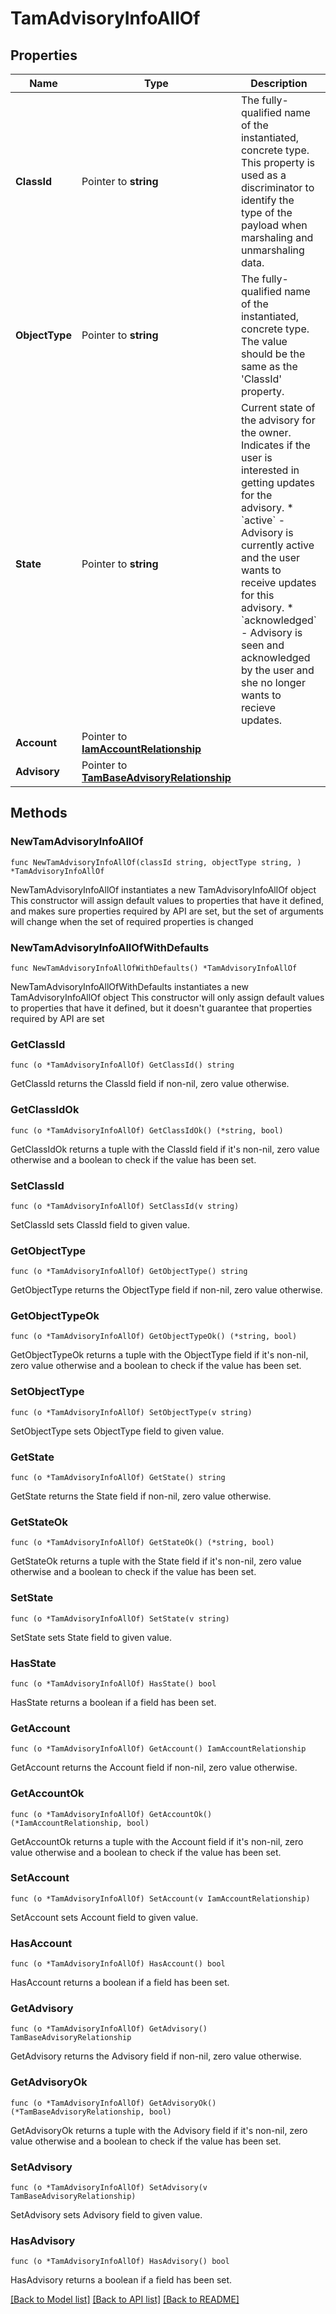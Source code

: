 # TamAdvisoryInfoAllOf

## Properties

Name | Type | Description | Notes
------------ | ------------- | ------------- | -------------
**ClassId** | Pointer to **string** | The fully-qualified name of the instantiated, concrete type. This property is used as a discriminator to identify the type of the payload when marshaling and unmarshaling data. | [default to "tam.AdvisoryInfo"]
**ObjectType** | Pointer to **string** | The fully-qualified name of the instantiated, concrete type. The value should be the same as the &#39;ClassId&#39; property. | [default to "tam.AdvisoryInfo"]
**State** | Pointer to **string** | Current state of the advisory for the owner. Indicates if the user is interested in getting updates for the advisory. * &#x60;active&#x60; - Advisory is currently active and the user wants to receive updates for this advisory. * &#x60;acknowledged&#x60; - Advisory is seen and acknowledged by the user and she no longer wants to recieve updates. | [optional] [default to "active"]
**Account** | Pointer to [**IamAccountRelationship**](iam.Account.Relationship.md) |  | [optional] 
**Advisory** | Pointer to [**TamBaseAdvisoryRelationship**](tam.BaseAdvisory.Relationship.md) |  | [optional] 

## Methods

### NewTamAdvisoryInfoAllOf

`func NewTamAdvisoryInfoAllOf(classId string, objectType string, ) *TamAdvisoryInfoAllOf`

NewTamAdvisoryInfoAllOf instantiates a new TamAdvisoryInfoAllOf object
This constructor will assign default values to properties that have it defined,
and makes sure properties required by API are set, but the set of arguments
will change when the set of required properties is changed

### NewTamAdvisoryInfoAllOfWithDefaults

`func NewTamAdvisoryInfoAllOfWithDefaults() *TamAdvisoryInfoAllOf`

NewTamAdvisoryInfoAllOfWithDefaults instantiates a new TamAdvisoryInfoAllOf object
This constructor will only assign default values to properties that have it defined,
but it doesn't guarantee that properties required by API are set

### GetClassId

`func (o *TamAdvisoryInfoAllOf) GetClassId() string`

GetClassId returns the ClassId field if non-nil, zero value otherwise.

### GetClassIdOk

`func (o *TamAdvisoryInfoAllOf) GetClassIdOk() (*string, bool)`

GetClassIdOk returns a tuple with the ClassId field if it's non-nil, zero value otherwise
and a boolean to check if the value has been set.

### SetClassId

`func (o *TamAdvisoryInfoAllOf) SetClassId(v string)`

SetClassId sets ClassId field to given value.


### GetObjectType

`func (o *TamAdvisoryInfoAllOf) GetObjectType() string`

GetObjectType returns the ObjectType field if non-nil, zero value otherwise.

### GetObjectTypeOk

`func (o *TamAdvisoryInfoAllOf) GetObjectTypeOk() (*string, bool)`

GetObjectTypeOk returns a tuple with the ObjectType field if it's non-nil, zero value otherwise
and a boolean to check if the value has been set.

### SetObjectType

`func (o *TamAdvisoryInfoAllOf) SetObjectType(v string)`

SetObjectType sets ObjectType field to given value.


### GetState

`func (o *TamAdvisoryInfoAllOf) GetState() string`

GetState returns the State field if non-nil, zero value otherwise.

### GetStateOk

`func (o *TamAdvisoryInfoAllOf) GetStateOk() (*string, bool)`

GetStateOk returns a tuple with the State field if it's non-nil, zero value otherwise
and a boolean to check if the value has been set.

### SetState

`func (o *TamAdvisoryInfoAllOf) SetState(v string)`

SetState sets State field to given value.

### HasState

`func (o *TamAdvisoryInfoAllOf) HasState() bool`

HasState returns a boolean if a field has been set.

### GetAccount

`func (o *TamAdvisoryInfoAllOf) GetAccount() IamAccountRelationship`

GetAccount returns the Account field if non-nil, zero value otherwise.

### GetAccountOk

`func (o *TamAdvisoryInfoAllOf) GetAccountOk() (*IamAccountRelationship, bool)`

GetAccountOk returns a tuple with the Account field if it's non-nil, zero value otherwise
and a boolean to check if the value has been set.

### SetAccount

`func (o *TamAdvisoryInfoAllOf) SetAccount(v IamAccountRelationship)`

SetAccount sets Account field to given value.

### HasAccount

`func (o *TamAdvisoryInfoAllOf) HasAccount() bool`

HasAccount returns a boolean if a field has been set.

### GetAdvisory

`func (o *TamAdvisoryInfoAllOf) GetAdvisory() TamBaseAdvisoryRelationship`

GetAdvisory returns the Advisory field if non-nil, zero value otherwise.

### GetAdvisoryOk

`func (o *TamAdvisoryInfoAllOf) GetAdvisoryOk() (*TamBaseAdvisoryRelationship, bool)`

GetAdvisoryOk returns a tuple with the Advisory field if it's non-nil, zero value otherwise
and a boolean to check if the value has been set.

### SetAdvisory

`func (o *TamAdvisoryInfoAllOf) SetAdvisory(v TamBaseAdvisoryRelationship)`

SetAdvisory sets Advisory field to given value.

### HasAdvisory

`func (o *TamAdvisoryInfoAllOf) HasAdvisory() bool`

HasAdvisory returns a boolean if a field has been set.


[[Back to Model list]](../README.md#documentation-for-models) [[Back to API list]](../README.md#documentation-for-api-endpoints) [[Back to README]](../README.md)


